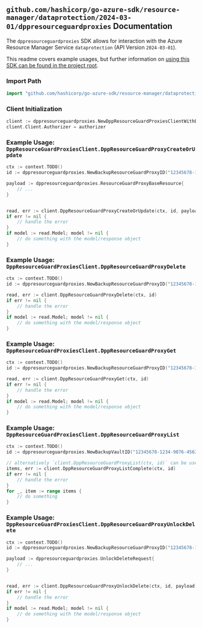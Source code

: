 
## `github.com/hashicorp/go-azure-sdk/resource-manager/dataprotection/2024-03-01/dppresourceguardproxies` Documentation

The `dppresourceguardproxies` SDK allows for interaction with the Azure Resource Manager Service `dataprotection` (API Version `2024-03-01`).

This readme covers example usages, but further information on [using this SDK can be found in the project root](https://github.com/hashicorp/go-azure-sdk/tree/main/docs).

### Import Path

```go
import "github.com/hashicorp/go-azure-sdk/resource-manager/dataprotection/2024-03-01/dppresourceguardproxies"
```


### Client Initialization

```go
client := dppresourceguardproxies.NewDppResourceGuardProxiesClientWithBaseURI("https://management.azure.com")
client.Client.Authorizer = authorizer
```


### Example Usage: `DppResourceGuardProxiesClient.DppResourceGuardProxyCreateOrUpdate`

```go
ctx := context.TODO()
id := dppresourceguardproxies.NewBackupResourceGuardProxyID("12345678-1234-9876-4563-123456789012", "example-resource-group", "backupVaultValue", "backupResourceGuardProxyValue")

payload := dppresourceguardproxies.ResourceGuardProxyBaseResource{
	// ...
}


read, err := client.DppResourceGuardProxyCreateOrUpdate(ctx, id, payload)
if err != nil {
	// handle the error
}
if model := read.Model; model != nil {
	// do something with the model/response object
}
```


### Example Usage: `DppResourceGuardProxiesClient.DppResourceGuardProxyDelete`

```go
ctx := context.TODO()
id := dppresourceguardproxies.NewBackupResourceGuardProxyID("12345678-1234-9876-4563-123456789012", "example-resource-group", "backupVaultValue", "backupResourceGuardProxyValue")

read, err := client.DppResourceGuardProxyDelete(ctx, id)
if err != nil {
	// handle the error
}
if model := read.Model; model != nil {
	// do something with the model/response object
}
```


### Example Usage: `DppResourceGuardProxiesClient.DppResourceGuardProxyGet`

```go
ctx := context.TODO()
id := dppresourceguardproxies.NewBackupResourceGuardProxyID("12345678-1234-9876-4563-123456789012", "example-resource-group", "backupVaultValue", "backupResourceGuardProxyValue")

read, err := client.DppResourceGuardProxyGet(ctx, id)
if err != nil {
	// handle the error
}
if model := read.Model; model != nil {
	// do something with the model/response object
}
```


### Example Usage: `DppResourceGuardProxiesClient.DppResourceGuardProxyList`

```go
ctx := context.TODO()
id := dppresourceguardproxies.NewBackupVaultID("12345678-1234-9876-4563-123456789012", "example-resource-group", "backupVaultValue")

// alternatively `client.DppResourceGuardProxyList(ctx, id)` can be used to do batched pagination
items, err := client.DppResourceGuardProxyListComplete(ctx, id)
if err != nil {
	// handle the error
}
for _, item := range items {
	// do something
}
```


### Example Usage: `DppResourceGuardProxiesClient.DppResourceGuardProxyUnlockDelete`

```go
ctx := context.TODO()
id := dppresourceguardproxies.NewBackupResourceGuardProxyID("12345678-1234-9876-4563-123456789012", "example-resource-group", "backupVaultValue", "backupResourceGuardProxyValue")

payload := dppresourceguardproxies.UnlockDeleteRequest{
	// ...
}


read, err := client.DppResourceGuardProxyUnlockDelete(ctx, id, payload)
if err != nil {
	// handle the error
}
if model := read.Model; model != nil {
	// do something with the model/response object
}
```
